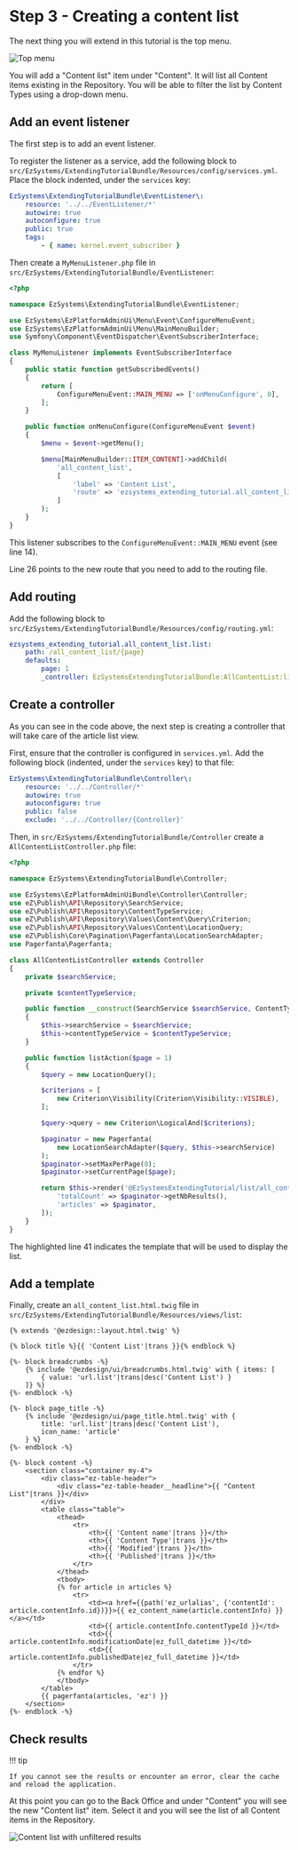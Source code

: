 # Step 3 - Creating a content list

The next thing you will extend in this tutorial is the top menu.

![Top menu](img/top_menu.png)

You will add a "Content list" item under "Content". It will list all Content items existing in the Repository.
You will be able to filter the list by Content Types using a drop-down menu.

## Add an event listener

The first step is to add an event listener.

To register the listener as a service, add the following block to `src/EzSystems/ExtendingTutorialBundle/Resources/config/services.yml`.
Place the block indented, under the `services` key:

``` yaml
EzSystems\ExtendingTutorialBundle\EventListener\:
    resource: '../../EventListener/*'
    autowire: true
    autoconfigure: true
    public: true
    tags:
        - { name: kernel.event_subscriber }
```

Then create a `MyMenuListener.php` file in `src/EzSystems/ExtendingTutorialBundle/EventListener`:

``` php hl_lines="14 26"
<?php

namespace EzSystems\ExtendingTutorialBundle\EventListener;

use EzSystems\EzPlatformAdminUi\Menu\Event\ConfigureMenuEvent;
use EzSystems\EzPlatformAdminUi\Menu\MainMenuBuilder;
use Symfony\Component\EventDispatcher\EventSubscriberInterface;

class MyMenuListener implements EventSubscriberInterface
{
    public static function getSubscribedEvents()
    {
        return [
            ConfigureMenuEvent::MAIN_MENU => ['onMenuConfigure', 0],
        ];
    }

    public function onMenuConfigure(ConfigureMenuEvent $event)
    {
        $menu = $event->getMenu();

        $menu[MainMenuBuilder::ITEM_CONTENT]->addChild(
            'all_content_list',
            [
                'label' => 'Content List',
                'route' => 'ezsystems_extending_tutorial.all_content_list.list',
            ]
        );
    }
}
```

This listener subscribes to the `ConfigureMenuEvent::MAIN_MENU` event (see line 14).

Line 26 points to the new route that you need to add to the routing file.

## Add routing

Add the following block to `src/EzSystems/ExtendingTutorialBundle/Resources/config/routing.yml`:

``` yaml hl_lines="5"
ezsystems_extending_tutorial.all_content_list.list:
    path: /all_content_list/{page}
    defaults:
        page: 1
        _controller: EzSystemsExtendingTutorialBundle:AllContentList:list
```

## Create a controller

As you can see in the code above, the next step is creating a controller that will take care of the article list view.

First, ensure that the controller is configured in `services.yml`.
Add the following block (indented, under the `services` key) to that file:

``` yaml
EzSystems\ExtendingTutorialBundle\Controller\:
    resource: '../../Controller/*'
    autowire: true
    autoconfigure: true
    public: false
    exclude: '../../Controller/{Controller}'
```

Then, in `src/EzSystems/ExtendingTutorialBundle/Controller` create a `AllContentListController.php` file:

```php hl_lines="41"
<?php

namespace EzSystems\ExtendingTutorialBundle\Controller;

use EzSystems\EzPlatformAdminUiBundle\Controller\Controller;
use eZ\Publish\API\Repository\SearchService;
use eZ\Publish\API\Repository\ContentTypeService;
use eZ\Publish\API\Repository\Values\Content\Query\Criterion;
use eZ\Publish\API\Repository\Values\Content\LocationQuery;
use eZ\Publish\Core\Pagination\Pagerfanta\LocationSearchAdapter;
use Pagerfanta\Pagerfanta;

class AllContentListController extends Controller
{
    private $searchService;

    private $contentTypeService;

    public function __construct(SearchService $searchService, ContentTypeService $contentTypeService)
    {
        $this->searchService = $searchService;
        $this->contentTypeService = $contentTypeService;
    }

    public function listAction($page = 1)
    {
        $query = new LocationQuery();

        $criterions = [
            new Criterion\Visibility(Criterion\Visibility::VISIBLE),
        ];

        $query->query = new Criterion\LogicalAnd($criterions);

        $paginator = new Pagerfanta(
            new LocationSearchAdapter($query, $this->searchService)
        );
        $paginator->setMaxPerPage(8);
        $paginator->setCurrentPage($page);

        return $this->render('@EzSystemsExtendingTutorial/list/all_content_list.html.twig', [
            'totalCount' => $paginator->getNbResults(),
            'articles' => $paginator,
        ]);
    }
}
```

The highlighted line 41 indicates the template that will be used to display the list.

## Add a template

Finally, create an `all_content_list.html.twig` file in `src/EzSystems/ExtendingTutorialBundle/Resources/views/list`:

``` html+twig
{% extends '@ezdesign::layout.html.twig' %}

{% block title %}{{ 'Content List'|trans }}{% endblock %}

{%- block breadcrumbs -%}
    {% include '@ezdesign/ui/breadcrumbs.html.twig' with { items: [
        { value: 'url.list'|trans|desc('Content List') }
    ]} %}
{%- endblock -%}

{%- block page_title -%}
    {% include '@ezdesign/ui/page_title.html.twig' with {
        title: 'url.list'|trans|desc('Content List'),
        icon_name: 'article'
    } %}
{%- endblock -%}

{%- block content -%}
    <section class="container my-4">
        <div class="ez-table-header">
            <div class="ez-table-header__headline">{{ "Content List"|trans }}</div>
        </div>
        <table class="table">
            <thead>
                <tr>
                    <th>{{ 'Content name'|trans }}</th>
                    <th>{{ 'Content Type'|trans }}</th>
                    <th>{{ 'Modified'|trans }}</th>
                    <th>{{ 'Published'|trans }}</th>
                </tr>
            </thead>
            <tbody>
            {% for article in articles %}
                <tr>
                    <td><a href={{path('ez_urlalias', {'contentId': article.contentInfo.id})}}>{{ ez_content_name(article.contentInfo) }}</a></td>
                    <td>{{ article.contentInfo.contentTypeId }}</td>
                    <td>{{ article.contentInfo.modificationDate|ez_full_datetime }}</td>
                    <td>{{ article.contentInfo.publishedDate|ez_full_datetime }}</td>
                </tr>
            {% endfor %}
            </tbody>
        </table>
        {{ pagerfanta(articles, 'ez') }}
    </section>
{%- endblock -%}
```

## Check results

!!! tip

    If you cannot see the results or encounter an error, clear the cache and reload the application.

At this point you can go to the Back Office and under "Content" you will see the new "Content list" item.
Select it and you will see the list of all Content items in the Repository.

![Content list with unfiltered results](img/content_list_unfiltered.png "Content list with unfiltered results")
